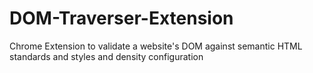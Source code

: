 # DOM-Traverser-Extension
Chrome Extension to validate a website's DOM against semantic HTML standards and styles and density configuration
